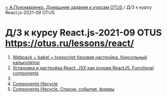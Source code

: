 [< А.Пономаренко. Домашние задания к курсам OTUS](../README.md) / Д/З к курсу React.js-2021-09 OTUS
# Д/З к курсу React.js-2021-09 OTUS https://otus.ru/lessons/react/

1. [Webpack + babel + typescript базовая настройка. Консольный калькулятор](react-2021-09-hw01/README.md)
2. [Установка и настройка React. JSX как основа ReactJS. Functional components](game-of-life/README-hw02.md)
3.
4. [Components lifecycle](game-of-life/README-hw04.md)
5. [Components lifecycle. Списки, события, формы](game-of-life/README-hw05.md)